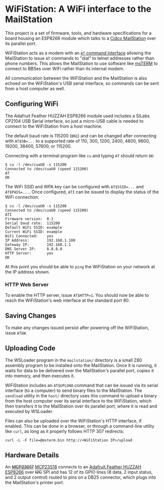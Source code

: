 # WiFiStation: A WiFi interface to the MailStation

This project is a set of firmware, tools, and hardware specifications for a
board housing an ESP8266 module which talks to a
[Cidco MailStation](https://jcs.org/2019/05/03/mailstation)
over its parallel port.

WiFiStation acts as a modem with an
[`AT` command interface](https://en.wikipedia.org/wiki/Hayes_command_set)
allowing the MailStation to issue `AT` commands to "dial" to telnet addresses
rather than phone numbers.
This allows the MailStation to use software like
[msTERM](https://github.com/jcs/msTERM)
to connect to BBSes over WiFi rather than its internal modem.

All communication between the WiFiStation and the MailStation is also echoed on
the WiFiStation's USB serial interface, so commands can be sent from a host
computer as well.

## Configuring WiFi

The Adafruit Feather HUZZAH ESP8266 module used includes a SiLabs CP2104 USB
Serial interface, so just a micro-USB cable is needed to connect to the
WiFiStation from a host machine.

The default baud rate is 115200 (`8N1`) and can be changed after connecting
with `AT$SB=...` to a supported rate of 110, 300, 1200, 2400, 4800, 9600,
19200, 38400, 57600, or 115200.

Connecting with a terminal program like `cu` and typing `AT` should return
`OK`:

	$ cu -l /dev/cuaU0 -s 115200
	Connected to /dev/cuaU0 (speed 115200)
	AT
	OK

The WiFi SSID and WPA key can be configured with `AT$SSID=...` and
`AT$PASS=...`.
Once configured, `ATI` can be issued to display the status of the WiFi
connection:

	$ cu -l /dev/cuaU0 -s 115200
	Connected to /dev/cuaU0 (speed 115200)
	ATI
	Firmware version:  0.1
	Serial baud rate:  115200
	Default WiFi SSID: example
	Current WiFi SSID: example
	WiFi Connected:    yes
	IP Address:        192.168.1.100
	Gateway IP:        192.168.1.1
	DNS Server IP:     8.8.8.8
	HTTP Server:       yes
	OK

At this point you should be able to `ping` the WiFiStation on your network at
the IP address shown.

### HTTP Web Server

To enable the HTTP server, issue `AT$HTTP=1`.
You should now be able to reach the WiFiStation's web interface at the standard
port 80.

## Saving Changes

To make any changes issued persist after powering off the WiFiStation, issue
`AT&W`.

## Uploading Code

The WSLoader program in the `mailstation/` directory is a small Z80 assembly
program to be installed onto the MailStation.
Once it is running, it waits for data to be delivered over the MailStation's
parallel port, copies it into memory, and then executes it.

WiFiStation includes an `AT$UPLOAD` command that can be issued via its serial
interface (to a computer) to send binary files to the MailStation.
The `sendload` utility in the `host/` directory uses this command to upload a
binary from the host computer over its serial interface to the WiFiStation,
which then transfers it to the MailStation over its parallel port, where it is
read and executed by WSLoader.

Files can also be uploaded over the WiFiStation's HTTP interface, if enabled.
This can be done in a browser, or through a command-line utility like `curl`,
as long as it properly follows HTTP 307 redirects:

	curl -L -F file=@msterm.bin http://<WiFiStation IP>/upload

## Hardware Details

An
~~[MCP23017](http://ww1.microchip.com/downloads/en/DeviceDoc/20001952C.pdf)~~
[MCP23S18](http://ww1.microchip.com/downloads/en/devicedoc/22103a.pdf)
connects to an
[Adafruit Feather HUZZAH ESP8266](https://www.adafruit.com/product/2821)
over ~~I2C~~ SPI and has 12 of its GPIO lines (8 data, 2 input status, and 2
output control) routed to pins on a DB25 connector, which plugs into the
MailStation's printer port.
